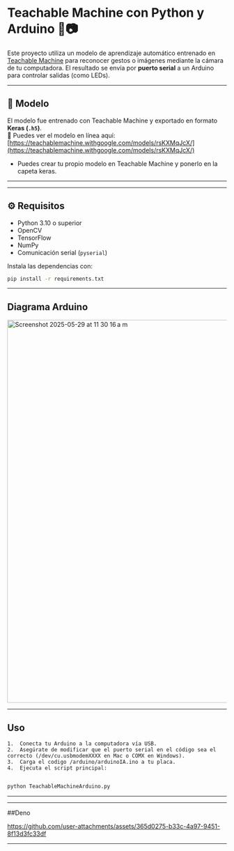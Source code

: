 # Teachable Machine con Python y Arduino 🤖📷

Este proyecto utiliza un modelo de aprendizaje automático entrenado en [Teachable Machine](https://teachablemachine.withgoogle.com/) para reconocer gestos o imágenes mediante la cámara de tu computadora. El resultado se envía por **puerto serial** a un Arduino para controlar salidas (como LEDs).

---

## 🧠 Modelo

El modelo fue entrenado con Teachable Machine y exportado en formato **Keras (`.h5`)**.  
🔗 Puedes ver el modelo en línea aquí:  
[https://teachablemachine.withgoogle.com/models/rsKXMqJcX/](https://teachablemachine.withgoogle.com/models/rsKXMqJcX/)

- Puedes crear tu propio modelo en Teachable Machine y ponerlo en la capeta keras.
---


        
---

## ⚙️ Requisitos

- Python 3.10 o superior
- OpenCV
- TensorFlow
- NumPy
- Comunicación serial (`pyserial`)


Instala las dependencias con:

```bash
pip install -r requirements.txt
```
---
## Diagrama Arduino
<img width="879" alt="Screenshot 2025-05-29 at 11 30 16 a m" src="https://github.com/user-attachments/assets/2a7bcfe7-e8bc-4855-9e23-302727644afa" />

---
## Uso
	1.	Conecta tu Arduino a la computadora vía USB.
	2.	Asegúrate de modificar que el puerto serial en el código sea el correcto (/dev/cu.usbmodemXXXX en Mac o COMX en Windows).
 	3.	Carga el codigo /arduino/arduinoIA.ino a tu placa.
	4.	Ejecuta el script principal:

```bash

python TeachableMachineArduino.py
```
---
---
##Deno


https://github.com/user-attachments/assets/365d0275-b33c-4a97-9451-8f13d3fc33df



---
